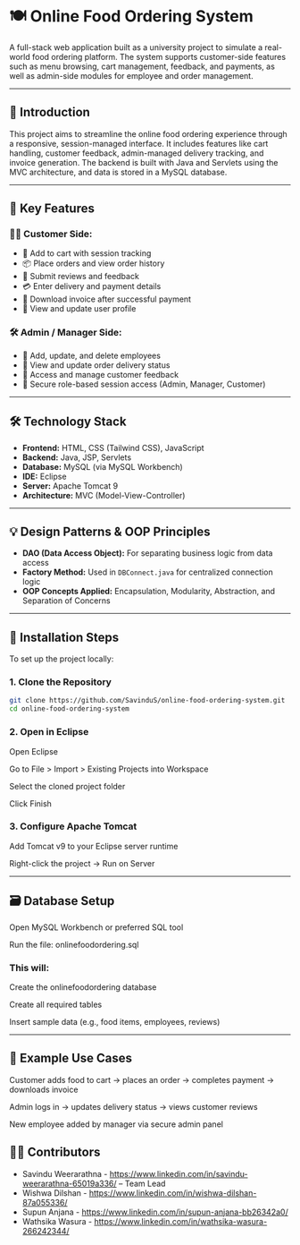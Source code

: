 # 🍽️ Online Food Ordering System

A full-stack web application built as a university project to simulate a real-world food ordering platform. The system supports customer-side features such as menu browsing, cart management, feedback, and payments, as well as admin-side modules for employee and order management.

---

## 📘 Introduction

This project aims to streamline the online food ordering experience through a responsive, session-managed interface. It includes features like cart handling, customer feedback, admin-managed delivery tracking, and invoice generation. The backend is built with Java and Servlets using the MVC architecture, and data is stored in a MySQL database.

---

## 🧩 Key Features

### 👨‍🍳 Customer Side:
- 🛒 Add to cart with session tracking  
- 📦 Place orders and view order history  
- 💬 Submit reviews and feedback  
- 💳 Enter delivery and payment details  
- 📄 Download invoice after successful payment  
- 🙋 View and update user profile  

### 🛠 Admin / Manager Side:
- 👥 Add, update, and delete employees  
- 🚚 View and update order delivery status  
- 📑 Access and manage customer feedback  
- 🔐 Secure role-based session access (Admin, Manager, Customer)

---

## 🛠️ Technology Stack

- **Frontend:** HTML, CSS (Tailwind CSS), JavaScript  
- **Backend:** Java, JSP, Servlets  
- **Database:** MySQL (via MySQL Workbench)  
- **IDE:** Eclipse  
- **Server:** Apache Tomcat 9  
- **Architecture:** MVC (Model-View-Controller)

---

## 💡 Design Patterns & OOP Principles

- **DAO (Data Access Object):** For separating business logic from data access  
- **Factory Method:** Used in `DBConnect.java` for centralized connection logic    
- **OOP Concepts Applied:** Encapsulation, Modularity, Abstraction, and Separation of Concerns

---

## 🔧 Installation Steps

To set up the project locally:

### 1. Clone the Repository

```bash
git clone https://github.com/SavinduS/online-food-ordering-system.git
cd online-food-ordering-system
```

### 2. Open in Eclipse
Open Eclipse

Go to File > Import > Existing Projects into Workspace

Select the cloned project folder

Click Finish

### 3. Configure Apache Tomcat
Add Tomcat v9 to your Eclipse server runtime

Right-click the project → Run on Server

---
## 🗃️ Database Setup
Open MySQL Workbench or preferred SQL tool

Run the file: onlinefoodordering.sql

### This will:

Create the onlinefoodordering database

Create all required tables

Insert sample data (e.g., food items, employees, reviews)

---

## 🧪 Example Use Cases

Customer adds food to cart → places an order → completes payment → downloads invoice

Admin logs in → updates delivery status → views customer reviews

New employee added by manager via secure admin panel

## 👨‍💻 Contributors

- Savindu Weerarathna - https://www.linkedin.com/in/savindu-weerarathna-65019a336/ – Team Lead
- Wishwa Dilshan - https://www.linkedin.com/in/wishwa-dilshan-87a055336/
- Supun Anjana - https://www.linkedin.com/in/supun-anjana-bb26342a0/
- Wathsika Wasura - https://www.linkedin.com/in/wathsika-wasura-266242344/
